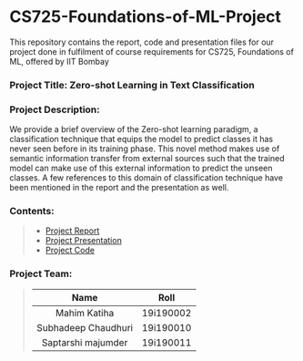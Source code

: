 # CS725-Foundations-of-ML-Project
This repository contains the report, code and presentation files for our project done in fulfilment of course requirements for CS725, Foundations of ML, offered by IIT Bombay 

### Project Title: Zero-shot Learning in Text Classification

### Project Description: 
We provide a brief overview of the Zero-shot learning paradigm, a classification technique that equips the model to predict classes it has never seen before in its training phase. This novel method makes use of semantic information transfer from external sources such that the trained model can make use of this external information to predict the unseen classes. A few references to this domain of classification technique have been mentioned in the report and the presentation as well.  
 
### Contents:
> - [Project Report]()
> - [Project Presentation](https://github.com/SubhadeepC28/CS725-Foundations-of-ML-Project/blob/main/CS725_project.pptx)
> - [Project Code](https://github.com/SubhadeepC28/CS725-Foundations-of-ML-Project/blob/main/CS725_project.ipynb)

### Project Team:
> | Name | Roll |
> | :---:   | :-: | 
> | Mahim Katiha | 19i190002 | 
> | Subhadeep Chaudhuri | 19i190010 | 
> | Saptarshi majumder | 19i190011 | 
